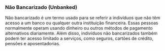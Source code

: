 ### Não Bancarizado (Unbanked)

Não bancarizado é um termo usado para se referir a indivíduos que não têm acesso a um banco ou qualquer outra instituição financeira. Essas pessoas normalmente operam usando dinheiro ou outros métodos de pagamento alternativos diariamente. Além disso, indivíduos não bancarizados também podem ter acesso limitado a serviços, como seguros, cartões de crédito, pensões e aposentadorias.